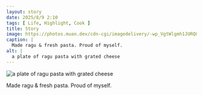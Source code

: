 ```yaml
---
layout: story
date: 2025/8/9 2:10
tags: [ Life, Highlight, Cook ]
title: Story
image: https://photos.muan.dev/cdn-cgi/imagedelivery/-wp_VgtWlgmh1JURQ8t1mg/005dd577-dc04-4e80-f3cc-c9763b6d7500/public
caption: |
  Made ragu & fresh pasta. Proud of myself.
alt: |
  a plate of ragu pasta with grated cheese
---
```



![a plate of ragu pasta with grated cheese](https://photos.muan.dev/cdn-cgi/imagedelivery/-wp_VgtWlgmh1JURQ8t1mg/005dd577-dc04-4e80-f3cc-c9763b6d7500/public)

Made ragu & fresh pasta. Proud of myself.
